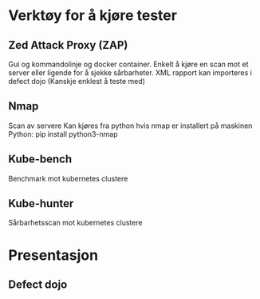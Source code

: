 # Verktøy for å kjøre tester

## Zed Attack Proxy (ZAP)
Gui og kommandolinje og docker container. Enkelt å kjøre en scan mot et server eller ligende for å sjekke sårbarheter. XML rapport kan importeres i defect dojo
(Kanskje enklest å teste med)

## Nmap
Scan av servere
Kan kjøres fra python hvis nmap er installert på maskinen
Python:
pip install python3-nmap


## Kube-bench
Benchmark mot kubernetes clustere

## Kube-hunter
Sårbarhetsscan mot kubernetes clustere

# Presentasjon

## Defect dojo

